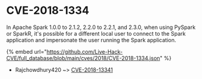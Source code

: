 # CVE-2018-1334

In Apache Spark 1.0.0 to 2.1.2, 2.2.0 to 2.2.1, and 2.3.0, when using PySpark or SparkR, it's possible for a different local user to connect to the Spark application and impersonate the user running the Spark application.

{% embed url="https://github.com/Live-Hack-CVE/full_database/blob/main/cves/2018/CVE-2018-1334.json" %}


* Rajchowdhury420 ~> [CVE-2018-13341](https://zeste.alice-snow.ru/2018/database/cve-2018-1334/cve-2018-13341-rajchowdhury420)